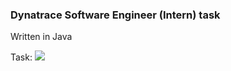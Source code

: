 ### Dynatrace Software Engineer (Intern) task

Written in Java


Task:
![](https://i.imgur.com/MfxD50T.png)



